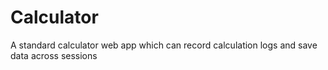# Calculator
A standard calculator web app which can record calculation logs and save data across sessions
